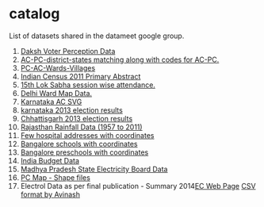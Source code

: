 catalog
=======

List of datasets shared in the datameet google group.

1. [Daksh Voter Perception Data](https://github.com/datameet/daksh)
2. [AC-PC-district-states matching along with codes for AC-PC.](https://docs.google.com/viewer?a=v&pid=forums&srcid=MDY4OTUyMDczNjMzOTQ1OTg0MjYBMDY3NDcwMzk5Mjg3OTEzMDcyNjkBN3lkR0JYVlp1TzhKATQBAXYy&authuser=0)
3. [PC-AC-Wards-Villages](https://groups.google.com/group/datameet/attach/e4227b439fb612/PC-AC-wards-villages.zip?part=4&authuser=0)
4. [Indian Census 2011 Primary Abstract](http://journeyman-data.com/census2011/)
5. [15th Lok Sabha session wise attendance.](https://groups.google.com/group/datameet/attach/44d63728ad65809e/15th%20LS%20Session%20wise%20attendance.csv?part=4&authuser=0)
6. [Delhi Ward Map Data.](https://groups.google.com/group/datameet/attach/4e31ba05492f49e1/Delhiwardsdelimited.zip?part=4&authuser=0)
7. [Karnataka AC SVG](https://groups.google.com/forum/#!searchin/datameet/has$3Aattachment/datameet/DoBu3LsO5ac/YjXgWaRKlFgJ)
8. [karnataka 2013 election results](https://groups.google.com/group/datameet/attach/e2bf1ddabd5dfacf/karnataka-2013-consolidated.xlsx?part=4&authuser=0)
9. [Chhattisgarh 2013 election results](https://www.dropbox.com/s/vude8hbtupp8tda/2013-Chg-Delhi-MP-Raj-Assembly-Result.csv)
10. [Rajasthan Rainfall Data (1957 to 2011)](http://www.google.com/url?q=http%3A%2F%2Fbit.ly%2FMnjtme&sa=D&sntz=1&usg=AFQjCNHtx0E_1gd8psb-XZagBV1u5a9xxg)
11. [Few hospital addresses with coordinates](https://www.google.com/fusiontables/DataSource?snapid=S443177mn68)
12. [Bangalore schools with coordinates](http://klp.org.in/rawdata/Bangalore_schools.csv)
13. [Bangalore preschools with coordinates](http://klp.org.in/rawdata/Bangalore_preschools.csv)
14. [India Budget Data](https://docs.google.com/spreadsheet/ccc?key=0Av599tR_jVYgdGZndXkyZ1BWRWtweE5YT1owOWJKOUE&hl=en_GB#gid=0)
15. [Madhya Pradesh State Electricity Board Data](https://classic.scraperwiki.com/scrapers/madhya_pradesh_state_electricity_board/)
16. [PC Map - Shape files](https://github.com/datameet/maps)
17. Electrol Data as per final publication - Summary 2014[EC Web Page](http://www.eci-polldaymonitoring.nic.in/erollpublic/) [CSV format by Avinash](https://github.com/datameet/india-election-data/blob/master/summary_reports/electrol_data_as_pe_%20final_publication_summary_2014.csv)
